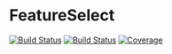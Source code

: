 # FeatureSelect

[![Build Status](https://travis-ci.com/akhilsbehl/FeatureSelect.jl.svg?branch=master)](https://travis-ci.com/akhilsbehl/FeatureSelect.jl)
[![Build Status](https://ci.appveyor.com/api/projects/status/github/akhilsbehl/FeatureSelect.jl?svg=true)](https://ci.appveyor.com/project/akhilsbehl/FeatureSelect-jl)
[![Coverage](https://codecov.io/gh/akhilsbehl/FeatureSelect.jl/branch/master/graph/badge.svg)](https://codecov.io/gh/akhilsbehl/FeatureSelect.jl)
